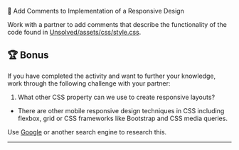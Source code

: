 📐 Add Comments to Implementation of a Responsive Design

Work with a partner to add comments that describe the functionality of the code found in [Unsolved/assets/css/style.css](./Unsolved/assets/css/style.css).


## 🏆 Bonus
If you have completed the activity and want to further your knowledge, work through the following challenge with your partner:
1. What other CSS property can we use to create responsive layouts?
* There are other mobile responsive design techniques in CSS including flexbox, grid or CSS frameworks like Bootstrap and CSS media queries.

Use [Google](https://www.google.com) or another search engine to research this.

---

